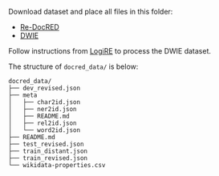 Download dataset and place all files in this folder:
- [Re-DocRED](https://github.com/tonytan48/Re-DocRED)
- [DWIE](https://github.com/klimzaporojets/DWIE)

Follow instructions from [LogiRE](https://github.com/rudongyu/LogiRE) to process the DWIE dataset.

The structure of `docred_data/` is below:
```
docred_data/
├── dev_revised.json
├── meta
│   ├── char2id.json
│   ├── ner2id.json
│   ├── README.md
│   ├── rel2id.json
│   └── word2id.json
├── README.md
├── test_revised.json
├── train_distant.json
├── train_revised.json
└── wikidata-properties.csv
```